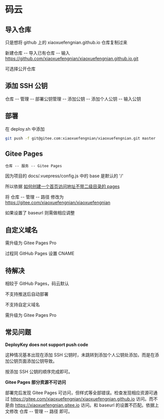 # 码云

## 导入仓库

只是想将 github 上的 xiaoxuefengnian.github.io 仓库复制过来

新建仓库 -- 导入已有仓库 -- 输入 https://github.com/xiaoxuefengnian/xiaoxuefengnian.github.io.git

可选择公开仓库

## 添加 SSH 公钥

仓库 -- 管理 -- 部署公钥管理 -- 添加公钥 -- 添加个人公钥 -- 输入公钥

## 部署

在 deploy.sh 中添加

```bash
git push -f git@gitee.com:xiaoxuefengnian/xiaoxuefengnian.git master
```

## Gitee Pages

```
仓库 -- 服务 -- Gitee Pages
```

因为项目的 docs/.vuepress/config.js 中的 base 是默认的 '/'

所以依据 [如何创建一个首页访问地址不带二级目录的 pages](https://gitee.com/help/articles/4136#article-header0)

将 仓库 -- 管理 -- 路径 修改为 https://gitee.com/xiaoxuefengnian/xiaoxuefengnian

如果设置了 baseurl 则需做相应调整

## 自定义域名

需升级为 Gitee Pages Pro

过程同 GitHub Pages 设置 CNAME

## 待解决

相较于 GitHub Pages，码云默认

不支持推送后自动部署

不支持自定义域名

需升级为 Gitee Pages Pro

## 常见问题

**DeployKey does not support push code**

这种情况基本出现在添加 SSH 公钥时，未跳转到添加个人公钥处添加，而是在添加公钥页面添加公钥导致。

按添加 SSH 公钥的顺序完成即可。

**Gitee Pages 部分资源不可访问**

部署完后发现 Gitee Pages 可访问，但样式等全部错误。检查发现相应资源可通过 https://gitee.com/xiaoxuefengnian/xiaoxuefengnian.github.io 访问。而不是由 https://xiaoxuefengnian.gitee.io 访问。和 baseurl 的设置不匹配。依据上文修改 仓库 -- 管理 -- 路径 即可。
